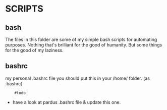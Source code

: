 SCRIPTS
=======
bash
----
The files in this folder are some of my simple bash scripts for automating purposes.
Nothing that's brilliant for the good of humanity. But some things for the good of my laziness.

bashrc
-------
my personal .bashrc file
you should put this in your /home/ folder. (as .bashrc)

        #todo
* have a look at pardus .bashrc file & update this one.